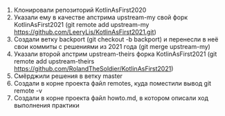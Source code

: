 1. Клонировали репозиторий KotlinAsFirst2020
2. Указали ему в качестве апстрима upstream-my свой форк KotlinAsFirst2021 (git remote add upstream-my https://github.com/LeeryLis/KotlinAsFirst2021.git)
3. Создали ветку backport (git checkout -b backport) и перенесли в неё свои коммиты с решениями из 2021 года (git merge upstream-my)
4. Указали второй апстрим upstream-theirs форка KotlinAsFirst2021 (git remote add upstream-theirs https://github.com/RolandTheSoldier/KotlinAsFirst2021)
5. Смёрджили решения в ветку master
6. Создали в корне проекта файл remotes, куда поместили вывод git remote -v
7. Создали в корне проекта файл howto.md, в котором описали ход выполнения практики

